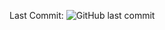 Last Commit: 
![GitHub last commit](https://img.shields.io/github/last-commit/WhistleDevelopments/wd-lib3)
